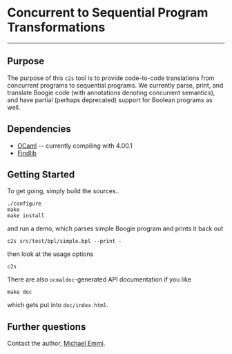 # Concurrent to Sequential Program Transformations #

---

## Purpose ##

The purpose of this `c2s` tool is to provide code-to-code translations from
concurrent programs to sequential programs.  We currently parse, print, and
translate Boogie code (with annotations denoting concurrent semantics), and
have partial (perhaps deprecated) support for Boolean programs as well.

## Dependencies ##

* [OCaml][ocaml] -- currently compiling with 4.00.1
* [Findlib][findlib]

## Getting Started ##

To get going, simply build the sources..

	./configure
	make
	make install
	   
and run a demo, which parses  simple Boogie program and prints it back out

	c2s src/test/bpl/simple.bpl --print -

then look at the usage options 

	c2s

There are also `ocmaldoc`-generated API documentation if you like

	make doc

which gets put into `doc/index.html`.

## Further questions ##

Contact the author, [Michael Emmi][email].


[ocaml]:http://caml.inria.fr/ocaml/index.en.html
[findlib]:http://projects.camlcity.org/projects/findlib.html
[ounit]:http://ounit.forge.ocamlcore.org/
[email]:mailto:michael.emmi@gmail.com
